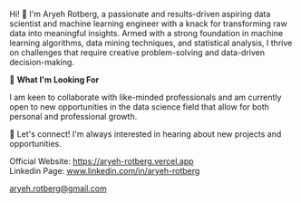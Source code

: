 Hi! 👋 I'm Aryeh Rotberg, a passionate and results-driven aspiring data scientist and machine learning engineer with a knack for transforming raw data into meaningful insights. Armed with a strong foundation in machine learning algorithms, data mining techniques, and statistical analysis, I thrive on challenges that require creative problem-solving and data-driven decision-making.

🌱 **What I'm Looking For**

I am keen to collaborate with like-minded professionals and am currently open to new opportunities in the data science field that allow for both personal and professional growth.

🔗 Let's connect! I'm always interested in hearing about new projects and opportunities.

Official Website: https://aryeh-rotberg.vercel.app</br>
Linkedin Page: www.linkedin.com/in/aryeh-rotberg

aryeh.rotberg@gmail.com
